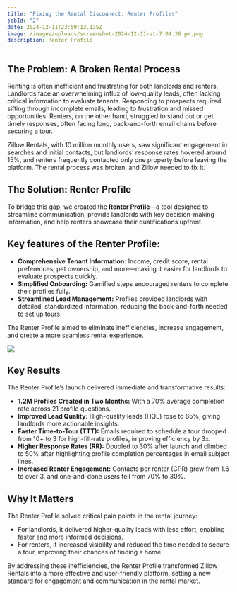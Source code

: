 ```yaml
---
title: "Fixing the Rental Disconnect: Renter Profiles"
jobId: "2"
date: 2024-12-11T23:59:13.135Z
image: /images/uploads/screenshot-2024-12-11-at-7.04.36 pm.png
description: Renter Profile
---
```

## **The Problem: A Broken Rental Process**

Renting is often inefficient and frustrating for both landlords and renters. Landlords face an overwhelming influx of low-quality leads, often lacking critical information to evaluate tenants. Responding to prospects required sifting through incomplete emails, leading to frustration and missed opportunities. Renters, on the other hand, struggled to stand out or get timely responses, often facing long, back-and-forth email chains before securing a tour.

Zillow Rentals, with 10 million monthly users, saw significant engagement in searches and initial contacts, but landlords’ response rates hovered around 15%, and renters frequently contacted only one property before leaving the platform. The rental process was broken, and Zillow needed to fix it.

## **The Solution: Renter Profile**

To bridge this gap, we created the **Renter Profile**—a tool designed to streamline communication, provide landlords with key decision-making information, and help renters showcase their qualifications upfront.

## Key features of the Renter Profile:

* **Comprehensive Tenant Information:** Income, credit score, rental preferences, pet ownership, and more—making it easier for landlords to evaluate prospects quickly.
* **Simplified Onboarding:** Gamified steps encouraged renters to complete their profiles fully.
* **Streamlined Lead Management:** Profiles provided landlords with detailed, standardized information, reducing the back-and-forth needed to set up tours.

The Renter Profile aimed to eliminate inefficiencies, increase engagement, and create a more seamless rental experience.

![](/images/uploads/screenshot-2024-12-11-at-7.04.36 pm.png)

## **Key Results**

The Renter Profile’s launch delivered immediate and transformative results:

* **1.2M Profiles Created in Two Months:** With a 70% average completion rate across 21 profile questions.
* **Improved Lead Quality:** High-quality leads (HQL) rose to 65%, giving landlords more actionable insights.
* **Faster Time-to-Tour (TTT):** Emails required to schedule a tour dropped from 10+ to 3 for high-fill-rate profiles, improving efficiency by 3x.
* **Higher Response Rates (RR):** Doubled to 30% after launch and climbed to 50% after highlighting profile completion percentages in email subject lines.
* **Increased Renter Engagement:** Contacts per renter (CPR) grew from 1.6 to over 3, and one-and-done users fell from 70% to 30%.

## **Why It Matters**

The Renter Profile solved critical pain points in the rental journey:

* For landlords, it delivered higher-quality leads with less effort, enabling faster and more informed decisions.
* For renters, it increased visibility and reduced the time needed to secure a tour, improving their chances of finding a home.

By addressing these inefficiencies, the Renter Profile transformed Zillow Rentals into a more effective and user-friendly platform, setting a new standard for engagement and communication in the rental market.